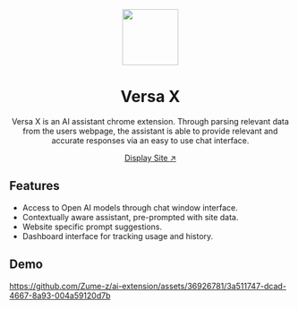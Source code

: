 <div align="center">
<img width="100px" src="https://github.com/Zume-z/ai-extension/assets/36926781/47ed9a3e-e1da-4dc3-860b-f7d490759bcc" alt="" />
 
# Versa X

Versa X is an AI assistant chrome extension. Through parsing relevant data from the users webpage, the assistant is able to provide relevant and accurate responses via an easy to use chat interface.

 <a href="https://versax.vercel.app/">Display Site ↗</a> 
</div>

## Features
* Access to Open AI models through chat window interface.
* Contextually aware assistant, pre-prompted with site data.
* Website specific prompt suggestions.
* Dashboard interface for tracking usage and history.

## Demo
https://github.com/Zume-z/ai-extension/assets/36926781/3a511747-dcad-4667-8a93-004a59120d7b




